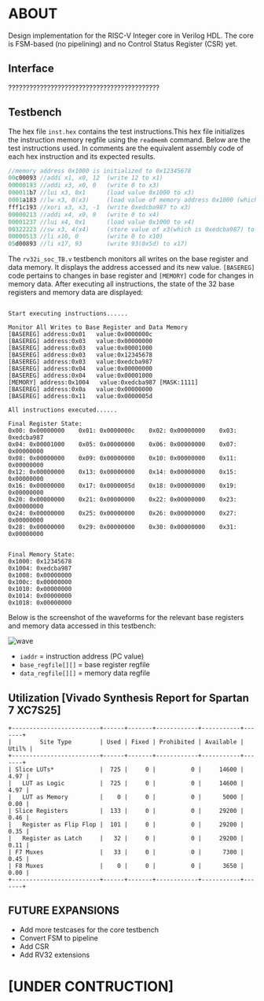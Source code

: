 # ABOUT
Design implementation for the RISC-V Integer core in Verilog HDL. The core is FSM-based (no pipelining) and no Control Status Register (CSR) yet.
 
## Interface   
???????????????????????????????????????????  

## Testbench
The hex file `inst.hex` contains the test instructions.This hex file initializes the instruction memory regfile using the `readmemh` command. Below are the test instructions used. In comments are the equivalent assembly code of each hex instruction and its expected results.

```verilog
//memory address 0x1000 is initialized to 0x12345678
00c00093 //addi x1, x0, 12  (write 12 to x1)
00000193 //addi x3, x0, 0   (write 0 to x3)
000011b7 //lui x3, 0x1      (load value 0x1000 to x3)
0001a183 //lw x3, 0(x3)     (load value of memory address 0x1000 (which is 0x12345678) to x3) 
fff1c193 //xori x3, x3, -1  (write 0xedcba987 to x3)
00000213 //addi x4, x0, 0   (write 0 to x4)
00001237 //lui x4, 0x1      (load value 0x1000 to x4)
00322223 //sw x3, 4(x4)     (store value of x3(which is 0xedcba987) to memory address 0x1000+4 or 0x1004
00000513 //li x10, 0        (write 0 to x10)
05d00893 //li x17, 93       (write 93(0x5d) to x17)
```

The `rv32i_soc_TB.v` testbench monitors all writes on the base register and data memory. It displays the address accessed and its new value. `[BASEREG]` code pertains to changes in base register and `[MEMORY]` code for changes in memory data. After executing all instructions, the state of the 32 base registers and memory data are displayed:
```

Start executing instructions......

Monitor All Writes to Base Register and Data Memory
[BASEREG] address:0x01   value:0x0000000c
[BASEREG] address:0x03   value:0x00000000
[BASEREG] address:0x03   value:0x00001000
[BASEREG] address:0x03   value:0x12345678
[BASEREG] address:0x03   value:0xedcba987
[BASEREG] address:0x04   value:0x00000000
[BASEREG] address:0x04   value:0x00001000
[MEMORY] address:0x1004   value:0xedcba987 [MASK:1111]
[BASEREG] address:0x0a   value:0x00000000
[BASEREG] address:0x11   value:0x0000005d

All instructions executed......

Final Register State:
0x00: 0x00000000	0x01: 0x0000000c	0x02: 0x00000000	0x03: 0xedcba987	
0x04: 0x00001000	0x05: 0x00000000	0x06: 0x00000000	0x07: 0x00000000	
0x08: 0x00000000	0x09: 0x00000000	0x10: 0x00000000	0x11: 0x00000000	
0x12: 0x00000000	0x13: 0x00000000	0x14: 0x00000000	0x15: 0x00000000	
0x16: 0x00000000	0x17: 0x0000005d	0x18: 0x00000000	0x19: 0x00000000	
0x20: 0x00000000	0x21: 0x00000000	0x22: 0x00000000	0x23: 0x00000000	
0x24: 0x00000000	0x25: 0x00000000	0x26: 0x00000000	0x27: 0x00000000	
0x28: 0x00000000	0x29: 0x00000000	0x30: 0x00000000	0x31: 0x00000000	


Final Memory State:
0x1000: 0x12345678
0x1004: 0xedcba987
0x1008: 0x00000000
0x100c: 0x00000000
0x1010: 0x00000000
0x1014: 0x00000000
0x1018: 0x00000000
```
Below is the screenshot of the waveforms for the relevant base registers and memory data accessed in this testbench:  

![wave](https://user-images.githubusercontent.com/87559347/156799580-2dc78eed-1ef1-4cf0-a64a-b182b0725628.png)  
 - `iaddr` = instruction address (PC value)  
 - `base_regfile[][]` = base register regfile  
 - `data_regfile[][]` = memory data regfile  

## Utilization [Vivado Synthesis Report for Spartan 7 XC7S25]  
```
+-------------------------+------+-------+------------+-----------+-------+  
|        Site Type        | Used | Fixed | Prohibited | Available | Util% |  
+-------------------------+------+-------+------------+-----------+-------+  
| Slice LUTs*             |  725 |     0 |          0 |     14600 |  4.97 |  
|   LUT as Logic          |  725 |     0 |          0 |     14600 |  4.97 |  
|   LUT as Memory         |    0 |     0 |          0 |      5000 |  0.00 |  
| Slice Registers         |  133 |     0 |          0 |     29200 |  0.46 |   
|   Register as Flip Flop |  101 |     0 |          0 |     29200 |  0.35 |  
|   Register as Latch     |   32 |     0 |          0 |     29200 |  0.11 |  
| F7 Muxes                |   33 |     0 |          0 |      7300 |  0.45 |  
| F8 Muxes                |    0 |     0 |          0 |      3650 |  0.00 |  
+-------------------------+------+-------+------------+-----------+-------+  
```

## FUTURE EXPANSIONS
 - Add more testcases for the core testbench  
 - Convert FSM to pipeline   
 - Add CSR
 - Add RV32 extensions
 
# [UNDER CONTRUCTION]
